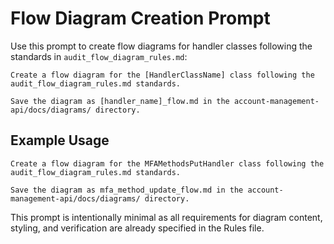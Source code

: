 # Flow Diagram Creation Prompt

Use this prompt to create flow diagrams for handler classes following the standards in `audit_flow_diagram_rules.md`:

```
Create a flow diagram for the [HandlerClassName] class following the audit_flow_diagram_rules.md standards.

Save the diagram as [handler_name]_flow.md in the account-management-api/docs/diagrams/ directory.
```

## Example Usage

```
Create a flow diagram for the MFAMethodsPutHandler class following the audit_flow_diagram_rules.md standards.

Save the diagram as mfa_method_update_flow.md in the account-management-api/docs/diagrams/ directory.
```

This prompt is intentionally minimal as all requirements for diagram content, styling, and verification are already specified in the Rules file.